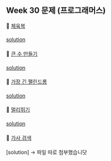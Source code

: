## Week 30 문제 (프로그래머스)

👀 [체육복](https://programmers.co.kr/learn/courses/30/lessons/42862)
####
[solution](https://github.com/wishJinit/Algorithm-Programmers/blob/master/Q42862_2.java)
####

👀 [큰 수 만들기](https://programmers.co.kr/learn/courses/30/lessons/42883)
####
[solution](https://github.com/wishJinit/Algorithm-Programmers/blob/master/Q42883.java)
####

👀 [가장 긴 팰린드롬](https://programmers.co.kr/learn/courses/30/lessons/12904)
####
[solution](https://github.com/wishJinit/Algorithm-Programmers/blob/master/Q12904.java)
####

👀 [멀리뛰기](https://programmers.co.kr/learn/courses/30/lessons/12914)
####
[solution](https://github.com/wishJinit/Algorithm-Programmers/blob/master/Q12914.java)
####

👀 [가사 검색](https://programmers.co.kr/learn/courses/30/lessons/60060)
####
[solution] -> 파일 따로 첨부했습니닷
####

